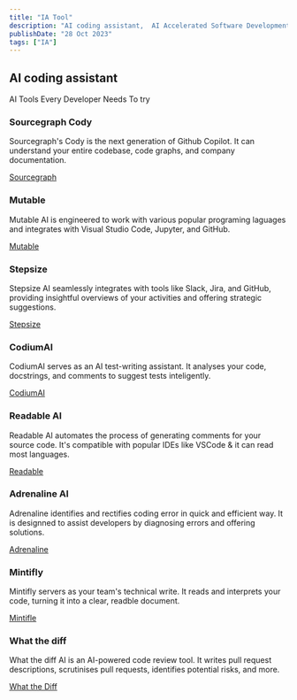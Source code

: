 ```yaml
---
title: "IA Tool"
description: "AI coding assistant,  AI Accelerated Software Development, AI suggested right inside your IDE."
publishDate: "28 Oct 2023"
tags: ["IA"]
---
```


## AI coding assistant

AI Tools Every Developer Needs To try

### Sourcegraph Cody

Sourcegraph's Cody is the next generation of Github Copilot. It can understand your entire codebase, code graphs, and company documentation.

[Sourcegraph](https://about.sourcegraph.com/cody)

### Mutable

Mutable AI is engineered to work with various popular programing laguages and integrates with Visual Studio Code, Jupyter, and GitHub.

[Mutable](https://mutable.ai/)

### Stepsize

Stepsize AI seamlessly integrates with tools like Slack, Jira, and GitHub, providing insightful overviews of your activities and offering strategic suggestions.

[Stepsize](https://stepsize.com/)

### CodiumAI

CodiumAI serves as an AI test-writing assistant. It analyses your code, docstrings, and comments to suggest tests inteligently.

[CodiumAI](https://codium.ai/)

### Readable AI

Readable AI automates the process of generating comments for your source code. It's compatible with popular IDEs like VSCode & it can read most languages.

[Readable](http://readable.so)

### Adrenaline AI

Adrenaline identifies and rectifies coding error in quick and efficient way. It is designned to assist developers by diagnosing errors and offering solutions.

[Adrenaline](https://useadrenaline.com/)

### Mintifly

Mintifly servers as your team's technical write. It reads and interprets your code, turning it into a clear, readble document.

[Mintifle](http://writer.mintlifly.com)

### What the diff

What the diff AI is an AI-powered code review tool. It writes pull request descriptions, scrutinises pull requests, identifies potential risks, and more.

[What the Diff](<http://whatthediff.ai>)
